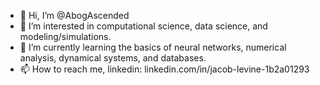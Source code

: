 - 👋 Hi, I’m @AbogAscended
- 👀 I’m interested in computational science, data science, and modeling/simulations.
- 🌱 I’m currently learning the basics of neural networks, numerical analysis, dynamical systems, and databases.
- 📫 How to reach me, linkedin: linkedin.com/in/jacob-levine-1b2a01293
<!---
AbogAscended/AbogAscended is a ✨ special ✨ repository because its `README.md` (this file) appears on your GitHub profile.
You can click the Preview link to take a look at your changes.
--->
